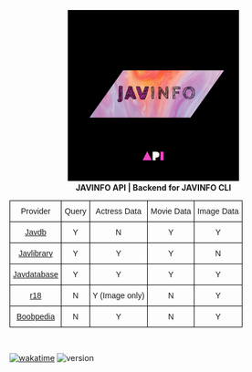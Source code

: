 
<p style="text-align:center;">
<img src="./JAVINFO_API.png" alt="JAVINFO_API" class="center" width="300"/>
<br>
<b>JAVINFO API | Backend for JAVINFO CLI</b>

<br>
<style type="text/css">
.tg  {border-collapse:collapse;border-spacing:0;margin-left:auto;margin-right:auto;}
.tg td{border-color:black;border-style:solid;border-width:1px;font-family:Arial, sans-serif;font-size:14px;
  overflow:hidden;padding:10px 5px;word-break:normal;}
.tg th{border-color:black;border-style:solid;border-width:1px;font-family:Arial, sans-serif;font-size:14px;
  font-weight:normal;overflow:hidden;padding:10px 5px;word-break:normal;}
.tg .tg-t032{color:#333333;font-family:"Comic Sans MS", cursive, sans-serif !important;text-align:center;vertical-align:top}
.tg .tg-0tde{font-family:"Comic Sans MS", cursive, sans-serif !important;text-align:center;vertical-align:top}
</style>
<table class="tg">
<thead>
  <tr>
    <th class="tg-0tde">Provider</th>
    <th class="tg-0tde">Query</th>
    <th class="tg-0tde">Actress Data</th>
    <th class="tg-0tde">Movie Data</th>
    <th class="tg-0tde">Image Data</th>
  </tr>
</thead>
<tbody>
  <tr>
    <td class="tg-0tde"><a href="https://javdb.com/" target="_blank" rel="noopener noreferrer">Javdb</a></td>
    <td class="tg-0tde">Y</td>
    <td class="tg-0tde">N</td>
    <td class="tg-0tde">Y</td>
    <td class="tg-0tde">Y</td>
  </tr>
  <tr>
    <td class="tg-0tde"><a href="https://www.javlibrary.com/en" target="_blank" rel="noopener noreferrer">Javlibrary</a></td>
    <td class="tg-0tde">Y</td>
    <td class="tg-0tde">Y</td>
    <td class="tg-0tde">Y</td>
    <td class="tg-0tde">N</td>
  </tr>
  <tr>
    <td class="tg-t032"><a href="https://www.javdatabase.com/" target="_blank" rel="noopener noreferrer">Javdatabase</a></td>
    <td class="tg-0tde">Y</td>
    <td class="tg-0tde">Y</td>
    <td class="tg-0tde">Y</td>
    <td class="tg-0tde">Y</td>
  </tr>
  <tr>
    <td class="tg-0tde"><a href="http://r18.com/" target="_blank" rel="noopener noreferrer">r18</a></td>
    <td class="tg-0tde">N</td>
    <td class="tg-0tde">Y (Image only)</td>
    <td class="tg-0tde">N</td>
    <td class="tg-0tde">Y</td>
  </tr>
  <tr>
    <td class="tg-t032"><a href="https://www.boobpedia.com/" target="_blank" rel="noopener noreferrer">Boobpedia</a></td>
    <td class="tg-0tde">N</td>
    <td class="tg-0tde">Y</td>
    <td class="tg-0tde">N</td>
    <td class="tg-0tde">Y</td>
  </tr>
</tbody>
</table>


<!-- | Provider                                        | Query  | Actress Data    | Movie Data  | Image Data  | Screenshots  |
|------------------------------------------------ |------- |---------------- |------------ |------------ |------------  |
| [Javdb.com](https://javdb.com/)                 | Y      | N               | Y           | Y           |  N           |
| [Javlibrary.com](https://www.javdatabase.com/)  | Y      | Y               | Y           | N           |  N           |
| [Javdatabase.com](https://www.javlibrary.com/)  | Y      | Y               | Y           | Y           |  N           |
| [r18](http://r18.com/)    (Default)             | Y      | Y               | Y           | Y           |  Y           |
| [Boobpedia](https://www.boobpedia.com/)         | N      | Y               | N           | Y           |  N           |

 -->

<!-- [![Codacy Badge](https://app.codacy.com/project/badge/Grade/6606c0b6f2c2407989b2628792de8060)](https://www.codacy.com/gh/iamrony777/JavInfo-api/dashboard?utm_source=github.com&amp;utm_medium=referral&amp;utm_content=iamrony777/JavInfo-api&amp;utm_campaign=Badge_Grade) -->

<br>

[![wakatime](https://wakatime.com/badge/user/b5fd871e-e348-4c6e-9ae5-306590243750/project/5ccc4d18-5f78-4674-bd77-57a94ae53215.svg?style=for-the-badge)](https://wakatime.com/badge/user/b5fd871e-e348-4c6e-9ae5-306590243750/project/5ccc4d18-5f78-4674-bd77-57a94ae53215)
![version](https://img.shields.io/endpoint?url=https://javinfo-api.up.railway.app/version)
